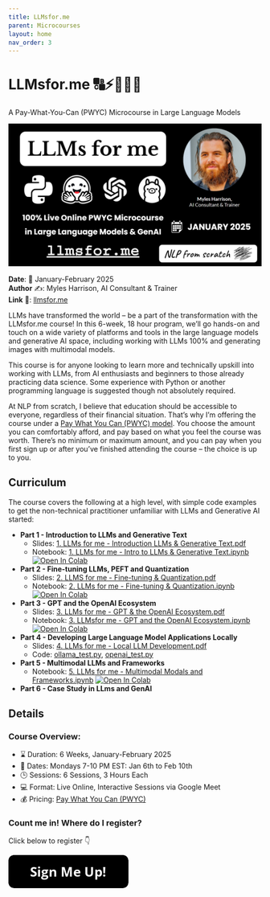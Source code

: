 ```yaml
---
title: LLMsfor.me
parent: Microcourses
layout: home
nav_order: 3
---
```


# LLMsfor.me 🔠⚡🤖🧠😃

A Pay-What-You-Can (PWYC) Microcourse in Large Language Models

<img src="../assets/images/llmsforme_coverimage.png"/>

**Date**: 📅 January-February 2025  
**Author** ✍️: Myles Harrison, AI Consultant & Trainer  
**Link** 🔗: [llmsfor.me](https://llmsfor.me)  

LLMs have transformed the world – be a part of the transformation with the LLMsfor.me course! In this 6-week, 18 hour program, we’ll go hands-on and touch on a wide variety of platforms and tools in the large language models and generative AI space, including working with LLMs 100% and generating images with multimodal models.

This course is for anyone looking to learn more and technically upskill into working with LLMs, from AI enthusiasts and beginners to those already practicing data science. Some experience with Python or another programming language is suggested though not absolutely required.

At NLP from scratch, I believe that education should be accessible to everyone, regardless of their financial situation. That’s why I’m offering the course under a [Pay What You Can (PWYC) model](https://www.nlpfromscratch.com/pwyc). You choose the amount you can comfortably afford, and pay based on what you feel the course was worth. There’s no minimum or maximum amount, and you can pay when you first sign up or after you’ve finished attending the course – the choice is up to you.

## Curriculum
The course covers the following at a high level, with simple code examples to get the non-technical practitioner unfamiliar with LLMs and Generative AI started:
- **Part 1 - Introduction to LLMs and Generative Text**
  - Slides: <a href="llmsfor.me/slides/1. LLMs for me - Introduction LLMs & Generative Text.pdf">1. LLMs for me - Introduction LLMs & Generative Text.pdf</a> 
  - Notebook: <a href="llmsfor.me/notebooks/1. LLMs for me - Intro to LLMs & Generative Text.ipynb">1. LLMs for me - Intro to LLMs & Generative Text.ipynb</a>
  <a target="_blank" href="https://colab.research.google.com/github/nlpfromscratch/nlpfromscratch.github.io/blob/main/Microcourses/llmsfor.me/notebooks/1.%20LLMs%20for%20me%20-%20Intro%20to%20LLMs%20%26%20Generative%20Text.ipynb"><img src="https://colab.research.google.com/assets/colab-badge.svg" alt="Open In Colab"/></a>  
- **Part 2 - Fine-tuning LLMs, PEFT and Quantization**
  - Slides: <a href="llmsfor.me/slides/2. LLMS for me - Fine-tuning & Quantization.pdf">2. LLMS for me - Fine-tuning & Quantization.pdf</a> 
  - Notebook: <a href="llmsfor.me/notebooks/2. LLMs for me - Fine-tuning & Quantization.ipynb">2. LLMs for me - Fine-tuning & Quantization.ipynb</a>
  <a target="_blank" href="https://colab.research.google.com/github/nlpfromscratch/nlpfromscratch.github.io/blob/main/Microcourses/llmsfor.me/notebooks/2.%20LLMs%20for%20me%20-%20Fine-tuning%20&%20Quantization.ipynb"><img src="https://colab.research.google.com/assets/colab-badge.svg" alt="Open In Colab"/></a>  
- **Part 3 - GPT and the OpenAI Ecosystem**
  - Slides: <a href="llmsfor.me/slides/3. LLMs for me - GPT & the OpenAI Ecosystem.pdf">3. LLMs for me - GPT & the OpenAI Ecosystem.pdf</a> 
  - Notebook: <a href="llmsfor.me/notebooks/3. LLMsfor me - GPT and the OpenAI Ecosystem.ipynb">3. LLMsfor me - GPT and the OpenAI Ecosystem.ipynb</a>
  <a target="_blank" href="https://colab.research.google.com/github/nlpfromscratch/nlpfromscratch.github.io/blob/main/Microcourses/llmsfor.me/notebooks/3. LLMsfor me - GPT and the OpenAI Ecosystem.ipynb"><img src="https://colab.research.google.com/assets/colab-badge.svg" alt="Open In Colab"/></a>  
- **Part 4 - Developing Large Language Model Applications Locally**
  - Slides: <a href="llmsfor.me/slides/4. LLMs for me - Local LLM Development.pdf">4. LLMs for me - Local LLM Development.pdf</a> 
  - Code: [ollama_test.py](llmsfor.me/code/ollama_test.py), [openai_test.py](llmsfor.me/code/openai_test.py)
- **Part 5 - Multimodal LLMs and Frameworks**
  - Notebook: <a href="llmsfor.me/notebooks/5. LLMs for me - Multimodal Modals and Frameworks.ipynb">5. LLMs for me - Multimodal Modals and Frameworks.ipynb</a>
  <a target="_blank" href="https://colab.research.google.com/github/nlpfromscratch/nlpfromscratch.github.io/blob/main/Microcourses/llmsfor.me/notebooks/5. LLMs for me - Multimodal Modals and Frameworks.ipynb"><img src="https://colab.research.google.com/assets/colab-badge.svg" alt="Open In Colab"/></a>  
- **Part 6 - Case Study in LLms and GenAI**

## Details 
### Course Overview:
- ⌛ Duration: 6 Weeks, January-February 2025  
- 📅 Dates: Mondays 7-10 PM EST: Jan 6th to Feb 10th
- 🕒 Sessions: 6 Sessions, 3 Hours Each  
- 💻 Format: Live Online, Interactive Sessions via Google Meet  
- 💰 Pricing: [Pay What You Can (PWYC)](https://www.nlpfromscratch.com/pwyc)
 
### Count me in! Where do I register? 

Click below to register 👇

<a href="https://forms.gle/1FLJVaWtvm6wCPzZ7"><img src="../assets/images/button_sign-me-up.png"/></a>